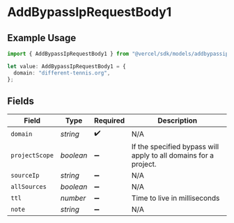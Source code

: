 # AddBypassIpRequestBody1

## Example Usage

```typescript
import { AddBypassIpRequestBody1 } from "@vercel/sdk/models/addbypassipop.js";

let value: AddBypassIpRequestBody1 = {
  domain: "different-tennis.org",
};
```

## Fields

| Field                                                            | Type                                                             | Required                                                         | Description                                                      |
| ---------------------------------------------------------------- | ---------------------------------------------------------------- | ---------------------------------------------------------------- | ---------------------------------------------------------------- |
| `domain`                                                         | *string*                                                         | :heavy_check_mark:                                               | N/A                                                              |
| `projectScope`                                                   | *boolean*                                                        | :heavy_minus_sign:                                               | If the specified bypass will apply to all domains for a project. |
| `sourceIp`                                                       | *string*                                                         | :heavy_minus_sign:                                               | N/A                                                              |
| `allSources`                                                     | *boolean*                                                        | :heavy_minus_sign:                                               | N/A                                                              |
| `ttl`                                                            | *number*                                                         | :heavy_minus_sign:                                               | Time to live in milliseconds                                     |
| `note`                                                           | *string*                                                         | :heavy_minus_sign:                                               | N/A                                                              |